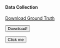 #### Data Collection


<a href="https://github.com/doubleblinddoubleblind/oopsla2017/blob/master/ground_truth.xlsx" download>Download Ground Truth</a>

<form method="get" action="https://github.com/doubleblinddoubleblind/oopsla2017/blob/master/ground_truth.xlsx">
   <button type="submit">Download!</button>
</form>
<html>
<body>

<button onclick="myFunction()">Click me</button>

<p id="demo"></p>

<script>
function myFunction() {
    document.getElementById("demo").innerHTML = "Hello World";
}
</script>

</body>
</html>

